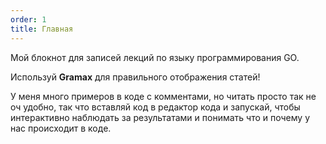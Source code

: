 ```yaml
---
order: 1
title: Главная
---
```


Мой блокнот для записей лекций по языку программирования GO.

Используй **Gramax** для правильного отображения статей!

У меня много примеров в коде с комментами, но читать просто так не оч удобно, так что вставляй код в редактор кода и запускай, чтобы интерактивно наблюдать за результатами и понимать что и почему у нас происходит в коде.